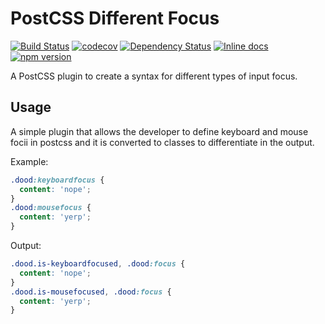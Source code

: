 # PostCSS Different Focus

[![Build Status](https://travis-ci.org/GarthDB/postcss-different-focus.svg?branch=master)](https://travis-ci.org/GarthDB/postcss-different-focus) [![codecov](https://codecov.io/gh/GarthDB/postcss-different-focus/branch/master/graph/badge.svg)](https://codecov.io/gh/GarthDB/postcss-different-focus) [![Dependency Status](https://david-dm.org/GarthDB/postcss-different-focus.svg)](https://david-dm.org/GarthDB/postcss-different-focus) [![Inline docs](http://inch-ci.org/github/GarthDB/postcss-different-focus.svg?branch=master)](http://inch-ci.org/github/GarthDB/postcss-different-focus) [![npm version](https://badge.fury.io/js/postcss-different-focus.svg)](https://badge.fury.io/js/postcss-different-focus)

A PostCSS plugin to create a syntax for different types of input focus.

## Usage

A simple plugin that allows the developer to define keyboard and mouse focii in postcss and it is converted to classes to differentiate in the output.

Example:

```css
.dood:keyboardfocus {
  content: 'nope';
}
.dood:mousefocus {
  content: 'yerp';
}
```

Output:

```css
.dood.is-keyboardfocused, .dood:focus {
  content: 'nope';
}
.dood.is-mousefocused, .dood:focus {
  content: 'yerp';
}
```
